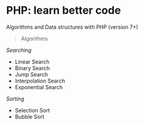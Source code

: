 # PHP: learn better code

Algorithms and Data structures with PHP (version 7+)

> Algorithms

_Searching_

* Linear Search
* Binary Search
* Jump Search
* Interpolation Search
* Exponential Search

_Sorting_

* Selection Sort
* Bubble Sort
